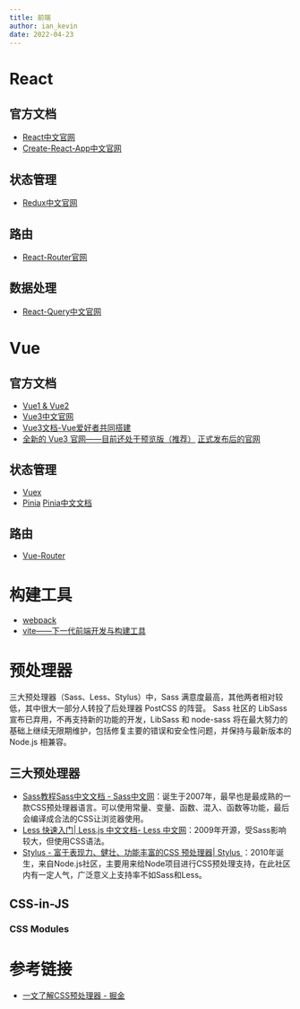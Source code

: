 ```yaml
---
title: 前端
author: ian_kevin
date: 2022-04-23
---
```


# React

## 官方文档

- [React中文官网](https://zh-hans.reactjs.org/)
- [Create-React-App中文官网](https://create-react-app.bootcss.com/)

## 状态管理

- [Redux中文官网](http://cn.redux.js.org/)

## 路由

- [React-Router官网](https://reactrouter.com/)

## 数据处理

- [React-Query中文官网](https://cangsdarm.github.io/react-query-web-i18n/)





# Vue

## 官方文档

- [Vue1 & Vue2](https://vuejs.bootcss.com/guide/)
- [Vue3中文官网](https://v3.cn.vuejs.org/)   
-  [Vue3文档-Vue爱好者共同搭建](https://vue3js.cn/)
- [全新的 Vue3 官网——目前还处于预览版（推荐）](https://staging-cn.vuejs.org/)      [正式发布后的官网](http://vuejs.org)

## 状态管理

- [Vuex](https://vuex.vuejs.org/zh/)
- [Pinia](https://pinia.vuejs.org/)     [Pinia中文文档](https://pinia.web3doc.top/introduction.html)

## 路由

- [Vue-Router](https://router.vuejs.org/zh/)





# 构建工具

- [webpack](https://webpack.docschina.org/)
- [vite——下一代前端开发与构建工具](https://cn.vitejs.dev/)



# 预处理器

三大预处理器（Sass、Less、Stylus）中，Sass 满意度最高，其他两者相对较低，其中很大一部分人转投了后处理器 PostCSS 的阵营。 Sass 社区的 LibSass 宣布已弃用，不再支持新的功能的开发，LibSass 和 node-sass 将在最大努力的基础上继续无限期维护，包括修复主要的错误和安全性问题，并保持与最新版本的 Node.js 相兼容。

## 三大预处理器

- [Sass教程Sass中文文档 - Sass中文网](https://www.sass.hk/docs/)：诞生于2007年，最早也是最成熟的一款CSS预处理器语言。可以使用常量、变量、函数、混入、函数等功能，最后会编译成合法的CSS让浏览器使用。
- [Less 快速入门| Less.js 中文文档- Less 中文网](https://less.bootcss.com/)：2009年开源，受Sass影响较大，但使用CSS语法。
- [Stylus - 富于表现力、健壮、功能丰富的CSS 预处理器| Stylus ](https://www.stylus-lang.cn/)：2010年诞生，来自Node.js社区，主要用来给Node项目进行CSS预处理支持，在此社区内有一定人气，广泛意义上支持率不如Sass和Less。



## CSS-in-JS

### CSS Modules





### 







# 参考链接

- [一文了解CSS预处理器 - 掘金](https://juejin.cn/post/7005755782926958605)























